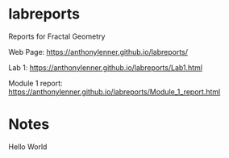 # labreports
Reports for Fractal Geometry

Web Page: https://anthonylenner.github.io/labreports/

Lab 1: https://anthonylenner.github.io/labreports/Lab1.html

Module 1 report: https://anthonylenner.github.io/labreports/Module_1_report.html

# Notes

Hello World
